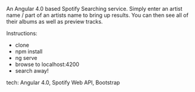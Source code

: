 An Angular 4.0 based Spotify Searching service. Simply enter an artist name / part of an artists name to bring up results. You can then see all of their albums as well as preview tracks.

Instructions:

* clone
* npm install
* ng serve
* browse to localhost:4200
* search away!

tech: Angular 4.0, Spotify Web API, Bootstrap
